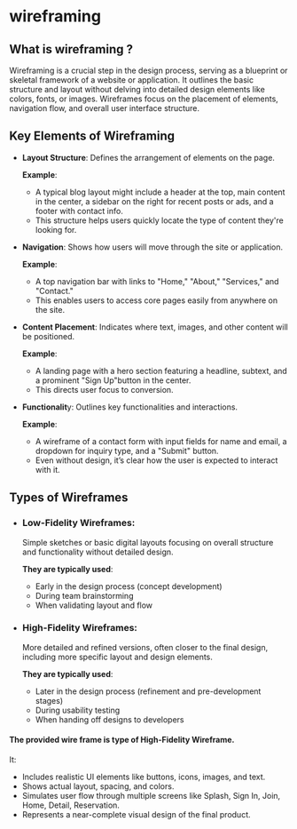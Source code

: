 # wireframing
## What is wireframing ?

Wireframing is a crucial step in the design process, serving as a blueprint or skeletal framework of a website or application. It outlines the basic structure and layout without delving into detailed design elements like colors, fonts, or images. Wireframes focus on the placement of elements, navigation flow, and overall user interface structure.

## Key Elements of Wireframing
- **Layout Structure**: Defines the arrangement of elements on the page.

  **Example**:
   - A typical blog layout might include a header at the top, main content in the center, a sidebar on the right for recent posts or ads, and a footer with contact info.
   - This structure helps users quickly locate the type of content they're looking for.

- **Navigation**: Shows how users will move through the site or application.

  **Example**:
   - A top navigation bar with links to "Home," "About," "Services," and "Contact."
   - This enables users to access core pages easily from anywhere on the site.

- **Content Placement**: Indicates where text, images, and other content will be positioned.

  **Example**:
    - A landing page with a hero section featuring a headline, subtext, and a prominent "Sign Up"button in the center.
    - This directs user focus to conversion.
    
- **Functionalit**y: Outlines key functionalities and interactions.

  **Example**:
    - A wireframe of a contact form with input fields for name and email, a dropdown for inquiry type, and a "Submit" button.
    - Even without design, it’s clear how the user is expected to interact with it.
 
## Types of Wireframes
  - ### Low-Fidelity Wireframes:
    Simple sketches or basic digital layouts focusing on overall structure and functionality without     detailed design.

    **They are typically used**:
     - Early in the design process (concept development)
     - During team brainstorming
     - When validating layout and flow

  - ### High-Fidelity Wireframes:
    More detailed and refined versions, often closer to the final design, including more specific        layout and design elements.

    **They are typically used**:
     - Later in the design process (refinement and pre-development stages)
     - During usability testing
     - When handing off designs to developers
   
#### The provided wire frame is type of **High-Fidelity Wireframe**.
It: 
- Includes realistic UI elements like buttons, icons, images, and text.
- Shows actual layout, spacing, and colors.
- Simulates user flow through multiple screens like Splash, Sign In, Join, Home, Detail, Reservation.
- Represents a near-complete visual design of the final product.



    

    
